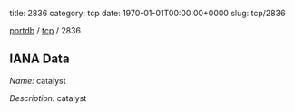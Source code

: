 title: 2836
category: tcp
date: 1970-01-01T00:00:00+0000
slug: tcp/2836

[portdb](/) / [tcp](/category/tcp.html) / 2836


## IANA Data

_Name:_ catalyst

_Description:_ catalyst

